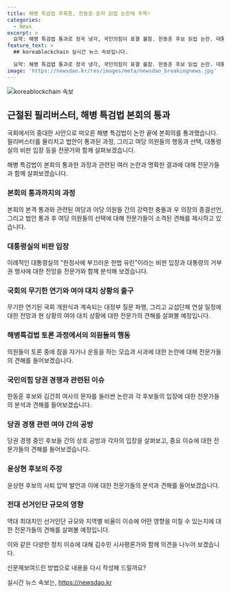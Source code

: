 ```yaml
---
title: 해병 특검법 후폭풍, 한동훈 문자 읽씹 논란에 주목!
categories:
  - News
excerpt: >
  요약: 해병 특검법 통과로 정국 냉각, 국민의힘이 표결 불참. 한동훈 후보 읽씹 논란. 대통령실 비판, 국회 파행. 여당 의원 찬반표 눈길. 특검법 관련 전망 불툽. 무제한 토론 중 의원 논란. 국민의힘 당권 경쟁, 김건희 여사 문자 논란. 윤상현 후보 사퇴 압박. 여당 전대 선거인단 최대.
feature_text: >
  ## koreablockchain 실시간 뉴스 속보입니다.

  요약: 해병 특검법 통과로 정국 냉각, 국민의힘이 표결 불참. 한동훈 후보 읽씹 논란. 대통령실 비판, 국회 파행. 여당 의원 찬반표 눈길. 특검법 관련 전망 불툽. 무제한 토론 중 의원 논란. 국민의힘 당권 경쟁, 김건희 여사 문자 논란. 윤상현 후보 사퇴 압박. 여당 전대 선거인단 최대.
image: 'https://newsdao.kr/res/images/meta/newsdao_breakingnews.jpg'
---
```


<p><img src="https://newsdao.kr/res/images/meta/newsdao_breakingnews.jpg" alt="koreablockchain 속보" /></p>

<h2 data-ke-size="size26">근절된 필리버스터, 해병 특검법 본회의 통과</h2>

<p>국회에서의 중대한 사안으로 떠오른 해병 특검법이 논란 끝에 본회의를 통과했습니다. 필리버스터를 물리치고 법안이 통과된 과정, 그리고 여당 의원들의 행동과 선택, 대통령실의 비판 입장 등을 전문가와 함께 살펴보겠습니다.</p>

<p data-ke-size="size16">해병 특검법이 본회의 통과한 과정과 관련된 여러 논란과 명확한 결과에 대해 전문가들과 함께 살펴보겠습니다.</p>

<h3><b>본회의 통과까지의 과정</b></h3>

<p>본회의 본격 통과와 관련된 여당과 야당 의원들 간의 강력한 충돌과 우 의장의 종결선언, 그리고 법안 통과 후 여당 의원들의 선택에 대해 전문가들이 소격된 견해를 제시하고 있습니다.</p>

<h3><b>대통령실의 비판 입장</b></h3>

<p>이례적인 대통령실의 "헌정사에 부끄러운 헌법 유린"이라는 비판 입장과 대통령의 거부권 행사에 대한 전망을 전문가와 함께 분석해 보겠습니다.</p>

<h3><b>국회의 무기한 연기와 여야 대치 상황의 출구</b></h3>

<p>무기한 연기된 국회 개원식과 계속되는 대정부 질문 파행, 그리고 교섭단체 연설 일정에 대한 전망과 현 상황의 여야 대치 상황에 대한 전문가의 견해를 살펴볼 예정입니다. </p>

<h3><b>해병특검법 토론 과정에서의 의원들의 행동</b></h3>

<p>의원들이 토론 중에 잠을 자거나 운동을 하는 모습과 사과에 대한 논란에 대해 전문가들의 견해를 들어보겠습니다.</p>

<h3><b>국민의힘 당권 경쟁과 관련된 이슈</b></h3>

<p>한동훈 후보와 김건희 여사의 문자를 둘러싼 논란과 각 후보들의 입장에 대한 전문가들의 분석과 견해를 들어보겠습니다.</p>

<h3><b>당권 경쟁 관련 여야 간의 공방</b></h3>

<p>당권 경쟁 중인 후보들 간의 상호 공방과 각자의 입장을 살펴보고, 중요 이슈에 대한 전문가들의 견해를 들어보겠습니다. </p>

<h3><b>윤상현 후보의 주장</b></h3>

<p>윤상현 후보의 사퇴 압박 발언과 이에 대한 전문가들의 분석과 견해를 들어보겠습니다.</p>

<h3><b>전대 선거인단 규모의 영향</b></h3>

<p>역대 최대치인 선거인단 규모와 지역별 비율이 이슈에 어떤 영향을 미칠 수 있는지에 대한 전문가들의 견해를 살펴볼 예정입니다.</p>

<p>이와 같은 다양한 정치 이슈에 대해 김수민 시사평론가와 함께 의견을 나누어 보겠습니다. </p>

<p>산문제보여드린 방법으로 내용을 다시 작성해 드릴까요?</p>
실시간 뉴스 속보는, <a href="https://newsdao.kr" rel="dofollow">https://newsdao.kr</a>


